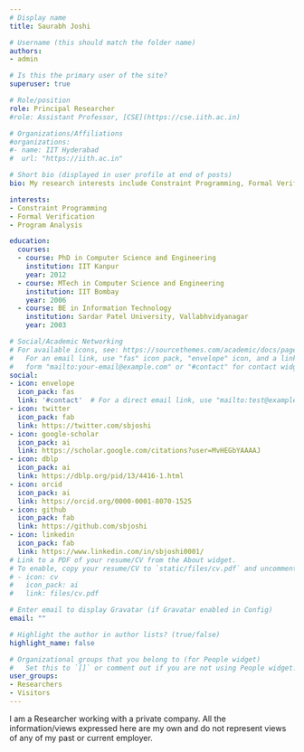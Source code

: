 ```yaml
---
# Display name
title: Saurabh Joshi

# Username (this should match the folder name)
authors:
- admin

# Is this the primary user of the site?
superuser: true

# Role/position
role: Principal Researcher
#role: Assistant Professor, [CSE](https://cse.iith.ac.in)

# Organizations/Affiliations
#organizations:
#- name: IIT Hyderabad
#  url: "https://iith.ac.in"

# Short bio (displayed in user profile at end of posts)
bio: My research interests include Constraint Programming, Formal Verification and Program Analysis.

interests:
- Constraint Programming
- Formal Verification
- Program Analysis

education:
  courses:
  - course: PhD in Computer Science and Engineering
    institution: IIT Kanpur
    year: 2012
  - course: MTech in Computer Science and Engineering
    institution: IIT Bombay
    year: 2006
  - course: BE in Information Technology
    institution: Sardar Patel University, Vallabhvidyanagar
    year: 2003

# Social/Academic Networking
# For available icons, see: https://sourcethemes.com/academic/docs/page-builder/#icons
#   For an email link, use "fas" icon pack, "envelope" icon, and a link in the
#   form "mailto:your-email@example.com" or "#contact" for contact widget.
social:
- icon: envelope
  icon_pack: fas
  link: '#contact'  # For a direct email link, use "mailto:test@example.org".
- icon: twitter
  icon_pack: fab
  link: https://twitter.com/sbjoshi
- icon: google-scholar
  icon_pack: ai
  link: https://scholar.google.com/citations?user=MvHEGbYAAAAJ
- icon: dblp
  icon_pack: ai
  link: https://dblp.org/pid/13/4416-1.html
- icon: orcid
  icon_pack: ai
  link: https://orcid.org/0000-0001-8070-1525
- icon: github
  icon_pack: fab
  link: https://github.com/sbjoshi
- icon: linkedin
  icon_pack: fab
  link: https://www.linkedin.com/in/sbjoshi0001/
# Link to a PDF of your resume/CV from the About widget.
# To enable, copy your resume/CV to `static/files/cv.pdf` and uncomment the lines below.
# - icon: cv
#   icon_pack: ai
#   link: files/cv.pdf

# Enter email to display Gravatar (if Gravatar enabled in Config)
email: ""

# Highlight the author in author lists? (true/false)
highlight_name: false

# Organizational groups that you belong to (for People widget)
#   Set this to `[]` or comment out if you are not using People widget.
user_groups:
- Researchers
- Visitors
---
```


I am a Researcher working with a private company. All the information/views expressed here are my own and do not represent views of any of my past or current employer.
